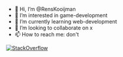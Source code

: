- 👋 Hi, I’m @RensKooijman
- 👀 I’m interested in game-development
- 🌱 I’m currently learning web-development
- 💞️ I’m looking to collaborate on x
- 📫 How to reach me: don't

<!---
RensKooijman/RensKooijman is a ✨ special ✨ repository because its `README.md` (this file) appears on your GitHub profile.
You can click the Preview link to take a look at your changes.
--->
<a href="https://stackoverflow.com/users/10249156/wasitshafi" target="_blank">
<img alt="StackOverflow"
src="https://stackoverflow-badge.vercel.app/?userID=10249156" />
</a>

